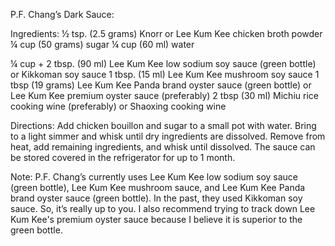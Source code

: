 P.F. Chang’s Dark Sauce:

Ingredients: 
½ tsp. (2.5 grams) Knorr or Lee Kum Kee chicken broth powder
¼ cup (50 grams) sugar
¼ cup (60 ml) water

¼ cup + 2 tbsp. (90 ml) Lee Kum Kee low sodium soy sauce (green bottle) or Kikkoman soy sauce
1 tbsp. (15 ml) Lee Kum Kee mushroom soy sauce
1 tbsp (19 grams) Lee Kum Kee Panda brand oyster sauce (green bottle) or Lee Kum Kee premium oyster sauce (preferably) 
2 tbsp (30 ml) Michiu rice cooking wine (preferably) or Shaoxing cooking wine

Directions:
Add chicken bouillon and sugar to a small pot with water. 
Bring to a light simmer and whisk until dry ingredients are dissolved. 
Remove from heat, add remaining ingredients, and whisk until dissolved. 
The sauce can be stored covered in the refrigerator for up to 1 month. 

Note: P.F. Chang’s currently uses Lee Kum Kee low sodium soy sauce (green bottle), Lee Kum Kee mushroom sauce, and Lee Kum Kee Panda brand oyster sauce (green bottle). In the past, they used Kikkoman soy sauce. So, it’s really up to you. I also recommend trying to track down Lee Kum Kee's premium oyster sauce because I believe it is superior to the green bottle. 
